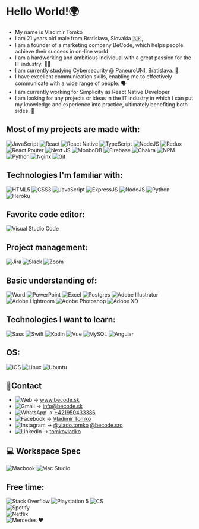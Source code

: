 # Hello World!🌍

* My name is Vladimír Tomko
* I am 21 years old male from Bratislava, Slovakia 🇸🇰,
* I am a founder of a marketing company BeCode, which helps people achieve their success in on-line world
* I am a hardworking and ambitious individual with a great passion for the IT industry. 🙋‍♂️
* I am currently studying Cybersecurity @ PaneuroUNI, Bratislava. 🏫  
* I have excellent communication skills, enabling me to effectively communicate with a wide range of people. 🗣
* I am currently working for Simplicity as React Native Developer
* I am looking for any projects or ideas in the IT industry in which I can put my knowledge and experience into practice, ultimately benefiting both sides. 🏦

 
## Most of my projects are made with:

![JavaScript](https://img.shields.io/badge/javascript-%23323330.svg?style=for-the-badge&logo=javascript&logoColor=%23F7DF1E)
![React](https://img.shields.io/badge/React-20232A?style=for-the-badge&logo=react&logoColor=61DAFB)
![React Native](https://img.shields.io/badge/React_Native-20232A?style=for-the-badge&logo=react&logoColor=61DAFB)
![TypeScript](https://img.shields.io/badge/TypeScript-007ACC?style=for-the-badge&logo=typescript&logoColor=white)
![NodeJS](https://img.shields.io/badge/Node.js-43853D?style=for-the-badge&logo=node.js&logoColor=white)
![Redux](https://img.shields.io/badge/Redux-593D88?style=for-the-badge&logo=redux&logoColor=white)
![React Router](https://img.shields.io/badge/React_Router-CA4245?style=for-the-badge&logo=react-router&logoColor=white)
![Next JS](https://img.shields.io/badge/Next-black?style=for-the-badge&logo=next.js&logoColor=white)
![MonboDB](https://img.shields.io/badge/MongoDB-4EA94B?style=for-the-badge&logo=mongodb&logoColor=white)
![Firebase](https://img.shields.io/badge/Firebase-039BE5?style=for-the-badge&logo=Firebase&logoColor=white)
![Chakra](https://img.shields.io/badge/chakra-%234ED1C5.svg?style=for-the-badge&logo=chakraui&logoColor=white)
![NPM](https://img.shields.io/badge/NPM-%23000000.svg?style=for-the-badge&logo=npm&logoColor=white)
![Python](https://img.shields.io/badge/python-3670A0?style=for-the-badge&logo=python&logoColor=ffdd54)
![Nginx](https://img.shields.io/badge/nginx-%23009639.svg?style=for-the-badge&logo=nginx&logoColor=white)
![Git](https://img.shields.io/badge/git-%23F05033.svg?style=for-the-badge&logo=git&logoColor=white)

## Technologies I'm familiar with:

![HTML5](https://img.shields.io/badge/HTML5-E34F26?style=for-the-badge&logo=html5&logoColor=white)
![CSS3](https://img.shields.io/badge/CSS3-1572B6?style=for-the-badge&logo=css3&logoColor=white)
![JavaScript](https://img.shields.io/badge/JavaScript-F7DF1E?style=for-the-badge&logo=javascript&logoColor=black)
![ExpressJS](https://img.shields.io/badge/Express.js-404D59?style=for-the-badge)
![NodeJS](https://img.shields.io/badge/Node.js-43853D?style=for-the-badge&logo=node.js&logoColor=white)
![Python](https://img.shields.io/badge/Python-14354C?style=for-the-badge&logo=python&logoColor=white)
![Heroku](https://img.shields.io/badge/Heroku-430098?style=for-the-badge&logo=heroku&logoColor=white)

## Favorite code editor:

![Visual Studio Code](https://img.shields.io/badge/Visual%20Studio%20Code-0078d7.svg?style=for-the-badge&logo=visual-studio-code&logoColor=white)

## Project management:

![Jira](https://img.shields.io/badge/jira-%230A0FFF.svg?style=for-the-badge&logo=jira&logoColor=white)
![Slack](https://img.shields.io/badge/Slack-4A154B?style=for-the-badge&logo=slack&logoColor=white)
![Zoom](https://img.shields.io/badge/Zoom-2D8CFF?style=for-the-badge&logo=zoom&logoColor=white)

## Basic understanding of:

![Word](https://img.shields.io/badge/Microsoft_Word-2B579A?style=for-the-badge&logo=microsoft-word&logoColor=white)
![PowerPoint](https://img.shields.io/badge/Microsoft_PowerPoint-B7472A?style=for-the-badge&logo=microsoft-powerpoint&logoColor=white)
![Excel](https://img.shields.io/badge/Microsoft_Excel-217346?style=for-the-badge&logo=microsoft-excel&logoColor=white)
![Postgres](https://img.shields.io/badge/postgres-%23316192.svg?style=for-the-badge&logo=postgresql&logoColor=white)
![Adobe Illustrator](https://img.shields.io/badge/adobe%20illustrator-%23FF9A00.svg?style=for-the-badge&logo=adobe%20illustrator&logoColor=white)
![Adobe Lightroom](https://img.shields.io/badge/Adobe%20Lightroom-31A8FF.svg?style=for-the-badge&logo=Adobe%20Lightroom&logoColor=white)
![Adobe Photoshop](https://img.shields.io/badge/adobe%20photoshop-%2331A8FF.svg?style=for-the-badge&logo=adobe%20photoshop&logoColor=white)
![Adobe XD](https://img.shields.io/badge/Adobe%20XD-470137?style=for-the-badge&logo=Adobe%20XD&logoColor=#FF61F6)

## Technologies I want to learn:

![Sass](https://img.shields.io/badge/Sass-CC6699?style=for-the-badge&logo=sass&logoColor=white)
![Swift](https://img.shields.io/badge/Swift-FA7343?style=for-the-badge&logo=swift&logoColor=white)
![Kotlin](https://img.shields.io/badge/Kotlin-0095D5?&style=for-the-badge&logo=kotlin&logoColor=white)
![Vue](https://img.shields.io/badge/Vue.js-35495E?style=for-the-badge&logo=vue.js&logoColor=4FC08D)
![MySQL](https://img.shields.io/badge/MySQL-00000F?style=for-the-badge&logo=mysql&logoColor=white)
![Angular](https://img.shields.io/badge/angular-%23DD0031.svg?style=for-the-badge&logo=angular&logoColor=white)

## OS:
![IOS](https://img.shields.io/badge/iOS-000000?style=for-the-badge&logo=ios&logoColor=white)
![Linux](https://img.shields.io/badge/Linux-FCC624?style=for-the-badge&logo=linux&logoColor=black)
![Ubuntu](https://img.shields.io/badge/Ubuntu-E95420?style=for-the-badge&logo=ubuntu&logoColor=white)


## 📱Contact
* ![Web](https://badgen.net/badge/website/.sk/gray) -> www.becode.sk
* ![Gmail](https://img.shields.io/badge/Gmail-D14836?style=for-the-badge&logo=gmail&logoColor=white) -> info@becode.sk
* ![WhatsApp](https://img.shields.io/badge/WhatsApp-25D366?style=for-the-badge&logo=whatsapp&logoColor=white) -> [+421950433386](+421950433386)  
* ![Facebook](https://img.shields.io/badge/Facebook-1877F2?style=for-the-badge&logo=facebook&logoColor=white) -> [Vladimír Tomko](https://www.facebook.com/tomko.vlado/)  
* ![Instagram](https://img.shields.io/badge/Instagram-E4405F?style=for-the-badge&logo=instagram&logoColor=white) -> [@vlado.tomko](https://www.instagram.com/vlado.tomko/) [@becode.sro](https://www.instagram.com/becode.sro/)    
* ![LinkedIn](https://img.shields.io/badge/LinkedIn-0077B5?style=for-the-badge&logo=linkedin&logoColor=white) -> [tomkovladko](https://www.linkedin.com/in/tomkovladko/)  


## 💻 Workspace Spec
![Macbook](https://img.shields.io/badge/Apple-MacBook_Pro_M1-999999?style=for-the-badge&logo=apple&logoColor=white)
![Mac Studio](https://img.shields.io/badge/Apple-%23000000.svg?style=for-the-badge&logo=apple&logoColor=white)

## Free time:
![Stack Overflow](https://img.shields.io/badge/-Stackoverflow-FE7A16?style=for-the-badge&logo=stack-overflow&logoColor=white)
![Playstation 5](https://img.shields.io/badge/Playstation%205-003791?style=for-the-badge&logo=playstation-5&logoColor=white)
![CS](https://img.shields.io/badge/Counter_Strike-000000?style=for-the-badge&logo=counter-strike&logoColor=white)  
![Spotify](https://img.shields.io/badge/Spotify-1ED760?&style=for-the-badge&logo=spotify&logoColor=white)  
![Netflix](https://img.shields.io/badge/Netflix-E50914?style=for-the-badge&logo=netflix&logoColor=white)  
![Mercedes](https://aleen42.github.io/badges/src/mercedes_benz.svg) ♥️
